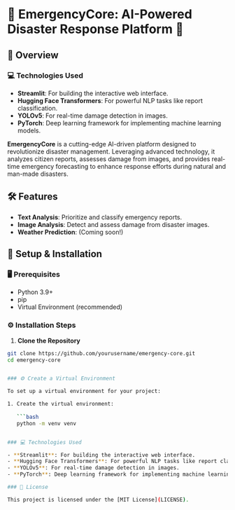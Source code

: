 # 🚨 **EmergencyCore: AI-Powered Disaster Response Platform** 🚨

## 🌟 Overview

### 💻 Technologies Used

- **Streamlit**: For building the interactive web interface.
- **Hugging Face Transformers**: For powerful NLP tasks like report classification.
- **YOLOv5**: For real-time damage detection in images.
- **PyTorch**: Deep learning framework for implementing machine learning models.

**EmergencyCore** is a cutting-edge AI-driven platform designed to revolutionize disaster management. Leveraging advanced technology, it analyzes citizen reports, assesses damage from images, and provides real-time emergency forecasting to enhance response efforts during natural and man-made disasters.

## 🛠️ Features

- **Text Analysis**: Prioritize and classify emergency reports.
- **Image Analysis**: Detect and assess damage from disaster images.
- **Weather Prediction**: (Coming soon!)

## 🚀 Setup & Installation

### 🖥️ Prerequisites

- Python 3.9+
- pip
- Virtual Environment (recommended)

### ⚙️ Installation Steps

1. **Clone the Repository**

```bash
git clone https://github.com/yourusername/emergency-core.git
cd emergency-core


### ⚙️ Create a Virtual Environment

To set up a virtual environment for your project:

1. Create the virtual environment:
   
   ```bash
   python -m venv venv


### 💻 Technologies Used

- **Streamlit**: For building the interactive web interface.
- **Hugging Face Transformers**: For powerful NLP tasks like report classification.
- **YOLOv5**: For real-time damage detection in images.
- **PyTorch**: Deep learning framework for implementing machine learning models.

### 📝 License

This project is licensed under the [MIT License](LICENSE).
